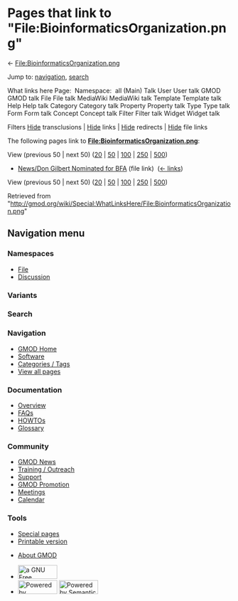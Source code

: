 <div id="mw-page-base" class="noprint">

</div>

<div id="mw-head-base" class="noprint">

</div>

<div id="content" class="mw-body" role="main">

<span id="top"></span>

<div id="mw-js-message" style="display:none;">

</div>



# <span dir="auto">Pages that link to "File:BioinformaticsOrganization.png"</span>

<div id="bodyContent">

<div id="contentSub">

←
[File:BioinformaticsOrganization.png](/wiki/File:BioinformaticsOrganization.png "File:BioinformaticsOrganization.png")

</div>

<div id="jump-to-nav" class="mw-jump">

Jump to: [navigation](#mw-navigation), [search](#p-search)

</div>

<div id="mw-content-text">

What links here Page:  Namespace:  all (Main) Talk User User talk GMOD
GMOD talk File File talk MediaWiki MediaWiki talk Template Template talk
Help Help talk Category Category talk Property Property talk Type Type
talk Form Form talk Concept Concept talk Filter Filter talk Widget
Widget talk

Filters
[Hide](/mediawiki/index.php?title=Special:WhatLinksHere/File:BioinformaticsOrganization.png&hidetrans=1 "Special:WhatLinksHere/File:BioinformaticsOrganization.png")
transclusions \|
[Hide](/mediawiki/index.php?title=Special:WhatLinksHere/File:BioinformaticsOrganization.png&hidelinks=1 "Special:WhatLinksHere/File:BioinformaticsOrganization.png")
links \|
[Hide](/mediawiki/index.php?title=Special:WhatLinksHere/File:BioinformaticsOrganization.png&hideredirs=1 "Special:WhatLinksHere/File:BioinformaticsOrganization.png")
redirects \|
[Hide](/mediawiki/index.php?title=Special:WhatLinksHere/File:BioinformaticsOrganization.png&hideimages=1 "Special:WhatLinksHere/File:BioinformaticsOrganization.png")
file links

The following pages link to
**[File:BioinformaticsOrganization.png](/wiki/File:BioinformaticsOrganization.png "File:BioinformaticsOrganization.png")**:

View (previous 50 \| next 50)
([20](/mediawiki/index.php?title=Special:WhatLinksHere/File:BioinformaticsOrganization.png&limit=20 "Special:WhatLinksHere/File:BioinformaticsOrganization.png")
\|
[50](/mediawiki/index.php?title=Special:WhatLinksHere/File:BioinformaticsOrganization.png&limit=50 "Special:WhatLinksHere/File:BioinformaticsOrganization.png")
\|
[100](/mediawiki/index.php?title=Special:WhatLinksHere/File:BioinformaticsOrganization.png&limit=100 "Special:WhatLinksHere/File:BioinformaticsOrganization.png")
\|
[250](/mediawiki/index.php?title=Special:WhatLinksHere/File:BioinformaticsOrganization.png&limit=250 "Special:WhatLinksHere/File:BioinformaticsOrganization.png")
\|
[500](/mediawiki/index.php?title=Special:WhatLinksHere/File:BioinformaticsOrganization.png&limit=500 "Special:WhatLinksHere/File:BioinformaticsOrganization.png"))

- [News/Don Gilbert Nominated for
  BFA](/wiki/News/Don_Gilbert_Nominated_for_BFA "News/Don Gilbert Nominated for BFA")
  (file link) ‎ <span class="mw-whatlinkshere-tools">([←
  links](/mediawiki/index.php?title=Special:WhatLinksHere&target=News%2FDon+Gilbert+Nominated+for+BFA "Special:WhatLinksHere"))</span>

View (previous 50 \| next 50)
([20](/mediawiki/index.php?title=Special:WhatLinksHere/File:BioinformaticsOrganization.png&limit=20 "Special:WhatLinksHere/File:BioinformaticsOrganization.png")
\|
[50](/mediawiki/index.php?title=Special:WhatLinksHere/File:BioinformaticsOrganization.png&limit=50 "Special:WhatLinksHere/File:BioinformaticsOrganization.png")
\|
[100](/mediawiki/index.php?title=Special:WhatLinksHere/File:BioinformaticsOrganization.png&limit=100 "Special:WhatLinksHere/File:BioinformaticsOrganization.png")
\|
[250](/mediawiki/index.php?title=Special:WhatLinksHere/File:BioinformaticsOrganization.png&limit=250 "Special:WhatLinksHere/File:BioinformaticsOrganization.png")
\|
[500](/mediawiki/index.php?title=Special:WhatLinksHere/File:BioinformaticsOrganization.png&limit=500 "Special:WhatLinksHere/File:BioinformaticsOrganization.png"))

</div>

<div class="printfooter">

Retrieved from
"<http://gmod.org/wiki/Special:WhatLinksHere/File:BioinformaticsOrganization.png>"

</div>

<div id="catlinks" class="catlinks catlinks-allhidden">

</div>

<div class="visualClear">

</div>

</div>

</div>

<div id="mw-navigation">

## Navigation menu

<div id="mw-head">



<div id="left-navigation">

<div id="p-namespaces" class="vectorTabs" role="navigation"
aria-labelledby="p-namespaces-label">

### Namespaces

- <span id="ca-nstab-image"><a href="/wiki/File:BioinformaticsOrganization.png" accesskey="c"
  title="View the file page [c]">File</a></span>
- <span id="ca-talk"><a
  href="/mediawiki/index.php?title=File_talk:BioinformaticsOrganization.png&amp;action=edit&amp;redlink=1"
  accesskey="t"
  title="Discussion about the content page [t]">Discussion</a></span>

</div>

<div id="p-variants" class="vectorMenu emptyPortlet" role="navigation"
aria-labelledby="p-variants-label">

### 

### Variants[](#)

<div class="menu">

</div>

</div>

</div>

<div id="right-navigation">





</div>

<div id="p-search" role="search">

### Search

<div id="simpleSearch">

</div>

</div>

</div>

</div>

<div id="mw-panel">

<div id="p-logo" role="banner">

<a href="/wiki/Main_Page"
style="background-image: url(http://gmod.org/images/GMOD-cogs.png);"
title="Visit the main page"></a>

</div>

<div id="p-Navigation" class="portal" role="navigation"
aria-labelledby="p-Navigation-label">

### Navigation

<div class="body">

- <span id="n-GMOD-Home">[GMOD Home](/wiki/Main_Page)</span>
- <span id="n-Software">[Software](/wiki/GMOD_Components)</span>
- <span id="n-Categories-.2F-Tags">[Categories /
  Tags](/wiki/Categories)</span>
- <span id="n-View-all-pages">[View all
  pages](/wiki/Special:AllPages)</span>

</div>

</div>

<div id="p-Documentation" class="portal" role="navigation"
aria-labelledby="p-Documentation-label">

### Documentation

<div class="body">

- <span id="n-Overview">[Overview](/wiki/Overview)</span>
- <span id="n-FAQs">[FAQs](/wiki/Category:FAQ)</span>
- <span id="n-HOWTOs">[HOWTOs](/wiki/Category:HOWTO)</span>
- <span id="n-Glossary">[Glossary](/wiki/Glossary)</span>

</div>

</div>

<div id="p-Community" class="portal" role="navigation"
aria-labelledby="p-Community-label">

### Community

<div class="body">

- <span id="n-GMOD-News">[GMOD News](/wiki/GMOD_News)</span>
- <span id="n-Training-.2F-Outreach">[Training /
  Outreach](/wiki/Training_and_Outreach)</span>
- <span id="n-Support">[Support](/wiki/Support)</span>
- <span id="n-GMOD-Promotion">[GMOD
  Promotion](/wiki/GMOD_Promotion)</span>
- <span id="n-Meetings">[Meetings](/wiki/Meetings)</span>
- <span id="n-Calendar">[Calendar](/wiki/Calendar)</span>

</div>

</div>

<div id="p-tb" class="portal" role="navigation"
aria-labelledby="p-tb-label">

### Tools

<div class="body">

- <span id="t-specialpages"><a href="/wiki/Special:SpecialPages" accesskey="q"
  title="A list of all special pages [q]">Special pages</a></span>
- <span id="t-print"><a
  href="/mediawiki/index.php?title=Special:WhatLinksHere/File:BioinformaticsOrganization.png&amp;printable=yes"
  rel="alternate" accesskey="p"
  title="Printable version of this page [p]">Printable version</a></span>

</div>

</div>

</div>

</div>

<div id="footer" role="contentinfo">

- <span id="footer-places-about">[About
  GMOD](/wiki/GMOD:About "GMOD:About")</span>

<!-- -->

- <span id="footer-copyrightico">[<img src="http://www.gnu.org/graphics/gfdl-logo-small.png" width="88"
  height="31" alt="a GNU Free Documentation License" />](http://www.gnu.org/licenses/fdl-1.3.html)</span>
- <span id="footer-poweredbyico">[<img src="/mediawiki/skins/common/images/poweredby_mediawiki_88x31.png"
  width="88" height="31" alt="Powered by MediaWiki" />](//www.mediawiki.org/)
  [<img
  src="/mediawiki/extensions/SemanticMediaWiki/includes/../resources/images/smw_button.png"
  width="88" height="31" alt="Powered by Semantic MediaWiki" />](https://www.semantic-mediawiki.org/wiki/Semantic_MediaWiki)</span>

<div style="clear:both">

</div>

</div>
